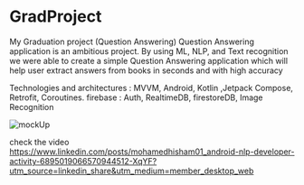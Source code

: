# GradProject

My Graduation project (Question Answering)
Question Answering application is an ambitious project. By using ML, NLP, and Text recognition we were able to create a simple Question Answering application which will help user extract answers from books in seconds and with high accuracy

Technologies and architectures  : MVVM, Android, Kotlin ,Jetpack Compose, Retrofit, Coroutines.
firebase : Auth, RealtimeDB, firestoreDB, Image Recognition

![mockUp](https://user-images.githubusercontent.com/72823171/153439198-d49c8f75-bbb5-4b9b-a7e2-284bd43c61d6.png)

check the video 
https://www.linkedin.com/posts/mohamedhisham01_android-nlp-developer-activity-6895019066570944512-XqYF?utm_source=linkedin_share&utm_medium=member_desktop_web
	 	
